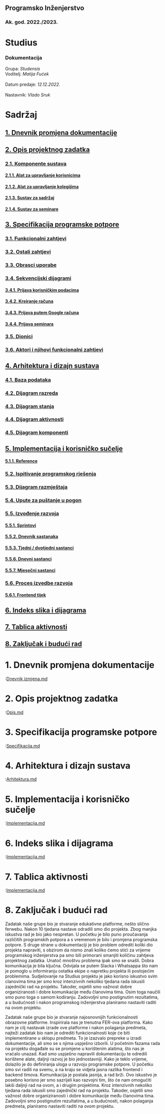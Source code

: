 <div class="cover">
	<div class="top">
		<h2> Programsko Inženjerstvo </h2>
		<h3> Ak. god. 2022./2023. </h3>
	</div>
	<div class="middle">
		<h1> Studius </h1>
		<h3> Dokumentacija </h3>
	</div>
	<div class="bottom">
		Grupa: <i> Studensis </i>
		<br/>
		Voditelj: <i> Matija Fućek </i>
		<br/>
		<br/>
		Datum predaje: <i> 12.12.2022. </i>
		<br/>
		<br/>
		Nastavnik: <i> Vlado Sruk </i>
	</div>
</div>

# Sadržaj

<!-- <table style="">
	<tr><td> 1
	</td><td style="text-align: right"> 2
	</td></tr>
</table> -->

## [1. Dnevnik promjena dokumentacije](#1)

## [2. Opis projektnog zadatka](#2)

### [2.1. Komponente sustava](#2.1)

#### [2.1.1. Alat za upravljanje korisnicima](#2.1.1)

#### [2.1.2. Alat za upravljanje kolegijima](#2.1.2)

#### [2.1.3. Sustav za sadržaj](#2.1.3)

#### [2.1.4. Sustav za seminare](#2.1.4)

## [3. Specifikacija programske potpore](#3)

### [3.1. Funkcionalni zahtjevi](#3.1)

### [3.2. Ostali zahtjevi](#3.2)

### [3.3. Obrasci uporabe](#3.3)

### [3.4. Sekvencijski dijagrami](#3.4)

#### [3.4.1. Prijava korisničkim podacima](#3.4.1)

#### [3.4.2. Kreiranje računa](#3.4.2)

#### [3.4.3. Prijava putem Google računa](#3.4.3)

#### [3.4.4. Prijava seminara](#3.4.4)

### [3.5. Dionici](#3.5)

### [3.6. Aktori i njihovi funkcionalni zahtjevi](#3.6)

## [4. Arhitektura i dizajn sustava](#4)

### [4.1. Baza podataka](#4.1)

### [4.2. Dijagram razreda](#4.2)

### [4.3. Dijagram stanja](#4.3)

### [4.4. Dijagram aktivnosti](#4.4)

### [4.5. Dijagram komponenti](#4.5)

## [5. Implementacija i korisničko sučelje](#5)

#### [5.1.1. Reference](#5.1.1)

### [5.2. Ispitivanje programskog rješenja](#5.2)

### [5.3. Dijagram razmještaja](#5.3)

### [5.4. Upute za puštanje u pogon](#5.4)

### [5.5. Izvođenje razvoja](#5.5)

#### [5.5.1. Sprintovi](#5.5.1)

#### [5.5.2. Dnevnik sastanaka](#5.5.2)

#### [5.5.3. Tjedni / dvotjedni sastanci](#5.5.3)

#### [5.5.6. Dnevni sastanci](#5.5.6)

#### [5.5.7. Mjesečni sastanci](#5.5.7)

### [5.6. Proces izvedbe razvoja](#5.6)

#### [5.6.1. Frontend tijek](#5.6.1)

## [6. Indeks slika i dijagrama](#6)

## [7. Tablica aktivnosti](#7)

## [8. Zaključak i budući rad](#8)

# 1. Dnevnik promjena dokumentacije <a name="1"> </a>

:[Dnevnik izmjena.md](./chapters/1_dnevnik.md)

# 2. Opis projektnog zadatka <a name="2"> </a>

:[Opis.md](./chapters/2_opis.md)

# 3. Specifikacija programske potpore <a name="3"> </a>

:[Specifikacija.md](./chapters/3_specifikacija.md)

# 4. Arhitektura i dizajn sustava <a name="4"> </a>

:[Arhitektura.md](./chapters/4_arhitektura.md)

# 5. Implementacija i korisničko sučelje <a name="5"> </a>

:[Implementacija.md](./chapters/5_implementacija.md)

# 6. Indeks slika i dijagrama <a name="6"> </a>

:[Implementacija.md](./chapters/6_indeks.md)

# 7. Tablica aktivnosti <a name="7"> </a>

:[Implementacija.md](./chapters/7_tablica.md)

# 8. Zaključak i budući rad <a name="8"> </a>

Zadatak naše grupe bio je stvaranje edukativne platforme, nešto slično ferwebu. Nakon 10 tjedana nastave odradili smo dio projekta. Zbog manjka iskustva rad je bio jako nespretan. U početku je bilo puno proučavanja različitih programskih potpora a s vremenom je bilo i promjena programska potpore. S druge strane u dokumentaciji je bio problem odrediti koliki dio projekta napraviti, s obzirom da nismo znali koliko ćemo stići za vrijeme programskog inženjerstva pa smo bili primorani smanjiti količinu zahtjeva projektnog zadatka. Unatoč mnoštvu problema ipak smo se snašli. Dobra komunikacija je bila ključna. Odvijala se putem Slacka i Whatsappa što nam je pomoglo u informiranju ostatka ekipe o napretku projekta ili postojećim problemima. Sudjelovanje na Studius projektu je jako korisno iskustvo svim clanovima tima jer smo kroz intenzivnih nekoliko tjedana rada iskusili zajednički rad na projektu. Takoder, osjetili smo važnost dobre organiziranosti i dobre komunikacije među članovima tima. Osim toga naučili smo puno toga o samom kodiranju. Zadovoljni smo postignutim rezultatima, a u budućnosti i nakon programskog inženjerstva planiramo nastaviti raditi na ovom projektu.

Zadatak naše grupe bio je stvaranje najosnovnijih funkcionalnosti obrazovne platforme. Inspirirala nas je trenutna FER-ova platforma. Kako nam je cilj nastavak izrade ove platforme i nakon polaganja predmeta, najteži zadatak bio nam je odrediti funkcionalnosti koje će biti implementirane u sklopu predmeta. To je izazvalo prepreke u izradi dokumentacije, ali smo se s njima uspješno izborili. U početnim fazama rada na projektu događale su se promjene u korištenim alatima, što nas je vraćalo unazad. Kad smo uspješno napravili dokumentaciju te odredili korištene alate, daljnji razvoj je bio jednostavniji. Kako je teklo vrijeme, dolazilo je do definiranja uloga u razvoju programske potpore. U početku smo svi radili na svemu, a na kraju se vidjela jasna razlika frontend i backend timova. Komunikacija je postala jasnija, a rad brži. Ovo iskustvo je posebno korisno jer smo sazrijeli kao razvojni tim, što će nam omogućiti lakši daljnji rad na ovom, a i drugim projektima. Kroz intenzivnih nekoliko tjedana rada iskusili smo zajednički rad na projektu. Takoder, osjetili smo važnost dobre organiziranosti i dobre komunikacije među članovima tima. Zadovoljni smo postignutim rezultatima, a u budućnosti, nakon polaganja predmeta, planiramo nastaviti raditi na ovom projektu.
